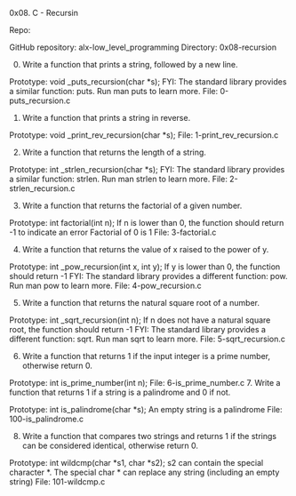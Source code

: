 0x08. C - Recursin

Repo:

GitHub repository: alx-low_level_programming
Directory: 0x08-recursion

0. Write a function that prints a string, followed by a new line.

Prototype: void _puts_recursion(char *s);
FYI: The standard library provides a similar function: puts. Run man puts to learn more.
File: 0-puts_recursion.c

1. Write a function that prints a string in reverse.

Prototype: void _print_rev_recursion(char *s);
File: 1-print_rev_recursion.c

2. Write a function that returns the length of a string.

Prototype: int _strlen_recursion(char *s);
FYI: The standard library provides a similar function: strlen. Run man strlen to learn more.
File: 2-strlen_recursion.c

3. Write a function that returns the factorial of a given number.

Prototype: int factorial(int n);
If n is lower than 0, the function should return -1 to indicate an error
Factorial of 0 is 1
File: 3-factorial.c

4. Write a function that returns the value of x raised to the power of y.

Prototype: int _pow_recursion(int x, int y);
If y is lower than 0, the function should return -1
FYI: The standard library provides a different function: pow. Run man pow to learn more.
File: 4-pow_recursion.c

5. Write a function that returns the natural square root of a number.

Prototype: int _sqrt_recursion(int n);
If n does not have a natural square root, the function should return -1
FYI: The standard library provides a different function: sqrt. Run man sqrt to learn more.
File: 5-sqrt_recursion.c

6. Write a function that returns 1 if the input integer is a prime number, otherwise return 0.

Prototype: int is_prime_number(int n);
File: 6-is_prime_number.c
7. Write a function that returns 1 if a string is a palindrome and 0 if not.

Prototype: int is_palindrome(char *s);
An empty string is a palindrome
File: 100-is_palindrome.c

8. Write a function that compares two strings and returns 1 if the strings can be considered identical, otherwise return 0.

Prototype: int wildcmp(char *s1, char *s2);
s2 can contain the special character *.
The special char * can replace any string (including an empty string)
File: 101-wildcmp.c
